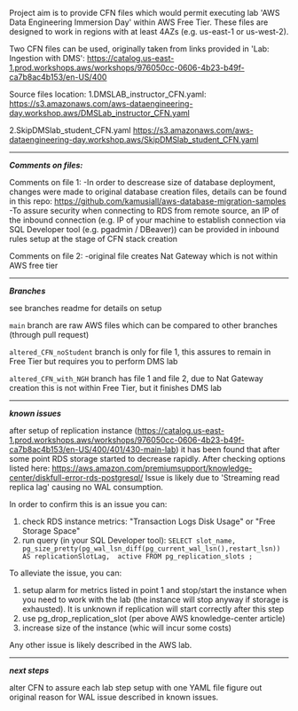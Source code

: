 Project aim is to provide CFN files which would permit executing lab 'AWS Data Engineering Immersion Day' within AWS Free Tier. These files are designed to work in regions with at least 4AZs (e.g. us-east-1 or us-west-2).

Two CFN files can be used, originally taken from links provided in 'Lab: Ingestion with DMS': https://catalog.us-east-1.prod.workshops.aws/workshops/976050cc-0606-4b23-b49f-ca7b8ac4b153/en-US/400

Source files location: 
1.DMSLAB_instructor_CFN.yaml:
https://s3.amazonaws.com/aws-dataengineering-day.workshop.aws/DMSLab_instructor_CFN.yaml

2.SkipDMSlab_student_CFN.yaml
https://s3.amazonaws.com/aws-dataengineering-day.workshop.aws/SkipDMSlab_student_CFN.yaml

***
***Comments on files:***

Comments on file 1:
-In order to descrease size of database deployment, changes were made to original database creation files, details can be found in this repo: https://github.com/kamusiall/aws-database-migration-samples
-To assure security when connecting to RDS from remote source, an IP of the inbound connection (e.g. IP of your machine to establish connection via SQL Developer tool (e.g. pgadmin / DBeaver)) can be provided in inbound rules setup at the stage of CFN stack creation

Comments on file 2:
-original file creates Nat Gateway which is not within AWS free tier

***
***Branches***

see branches readme for details on setup

`main` branch are raw AWS files which can be compared to other branches (through pull request)

`altered_CFN_noStudent` branch is only for file 1, this assures to remain in Free Tier but requires you to perform DMS lab

`altered_CFN_with_NGH` branch has file 1 and file 2, due to Nat Gateway creation this is not within Free Tier, but it finishes DMS lab

***
***known issues***

after setup of replication instance (https://catalog.us-east-1.prod.workshops.aws/workshops/976050cc-0606-4b23-b49f-ca7b8ac4b153/en-US/400/401/430-main-lab) it has been found that after some point RDS storage started to decrease rapidly. After checking options listed here:
https://aws.amazon.com/premiumsupport/knowledge-center/diskfull-error-rds-postgresql/
Issue is likely due to 'Streaming read replica lag' causing no WAL consumption.

In order to confirm this is an issue you can:
1. check RDS instance metrics: "Transaction Logs Disk Usage" or "Free Storage Space"
2. run query (in your SQL Developer tool): `SELECT slot_name, pg_size_pretty(pg_wal_lsn_diff(pg_current_wal_lsn(),restart_lsn)) AS replicationSlotLag, 
active FROM pg_replication_slots ;`

To alleviate the issue, you can:
1. setup alarm for metrics listed in point 1 and stop/start the instance when you need to work with the lab (the instance will stop anyway if storage is exhausted). It is unknown if replication will start correctly after this step
2. use pg_drop_replication_slot (per above AWS knowledge-center article)
3. increase size of the instance (whic will incur some costs)

Any other issue is likely described in the AWS lab.

***
***next steps***

alter CFN to assure each lab step setup with one YAML file
figure out original reason for WAL issue described in known issues.
